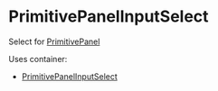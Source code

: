 # PrimitivePanelInputSelect

Select for [PrimitivePanel](#primitivepanel)

Uses container:

* [PrimitivePanelInputSelect](#primitivepanelinputselect-1)
